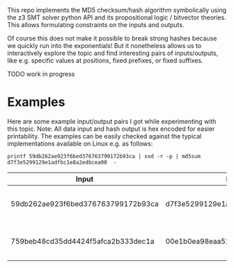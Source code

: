 This repo implements the MD5 checksum/hash algorithm symbolically using the z3 SMT solver python API and its propositional logic / bitvector theories.
This allows formulating constraints on the inputs and outputs.

Of course this does not make it possible to break strong hashes because we quickly run into the exponentials!
But it nonetheless allows us to interactively explore the topic and find interesting pairs of inputs/outputs, like e.g. specific values at positions, fixed prefixes, or fixed suffixes.

TODO work in progress

# Examples

Here are some example input/output pairs I got while experimenting with this topic.
Note: All data input and hash output is hex encoded for easier printability.
The examples can be easily checked against the typical implementations available on Linux e.g. as follows:

```
printf 59db262ae923f6bed376763799172b93ca | xxd -r -p | md5sum
d7f3e5299129e1adfbc1e8a2edbcea00  -
```

| Input                              | Hash                             | Comment                               |
|------------------------------------|----------------------------------|---------------------------------------|
| 59db262ae923f6bed376763799172b93ca | d7f3e5299129e1adfbc1e8a2edbcea00 | hash ends in one null-byte            |
| 759beb48cd35dd4424f5afca2b333dec1a | 00e1b0ea98eaa5289136e4ad2bdcd78b | hash starts with one null-byte        |
